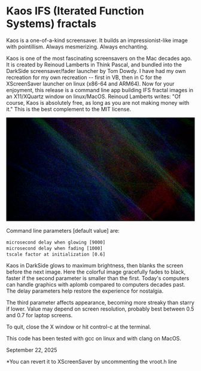 # Kaos IFS (Iterated Function Systems) fractals 

Kaos is a one-of-a-kind screensaver.  It builds an impressionist-like image with pointillism.  Always mesmerizing.  Always enchanting.

Kaos is one of the most fascinating screensavers on the Mac decades ago.  It is created by Reinoud Lamberts in Think Pascal, and bundled into the DarkSide screensaver/fader launcher by Tom Dowdy.  I have had my own recreation for my own recreation -- first in VB, then in C for the XScreenSaver launcher on linux (x86-64 and ARM64).  Now for your enjoyment, this release is a command line app building IFS fractal images in an X11/XQuartz window on linux/MacOS.  Reinoud Lamberts writes: "Of course, Kaos is absolutely free, as long as you are not making money with it."  This is the best complement to the MIT license.

![Kaos fractal image](./kaos_ifs.png)

Command line parameters [default value] are:

	microsecond delay when glowing [9000]
	microsecond delay when fading [1000]
	tscale factor at initialization [0.6]

Kaos in DarkSide glows to maximum brightness, then blanks the screen before the next image.  Here the colorful image gracefully fades to black, faster if the second parameter is smaller than the first.  Today's computers can handle graphics with aplomb compared to computers decades past.  The delay parameters help restore the experience for nostalgia.

The third parameter affects appearance, becoming more streaky than starry if lower.  Value may depend on screen resolution, probably best between 0.5 and 0.7 for laptop screens.

To quit, close the X window or hit control-c at the terminal.

This code has been tested with gcc on linux and with clang on MacOS.  



September 22, 2025

*You can revert it to XScreenSaver by uncommenting the vroot.h line
